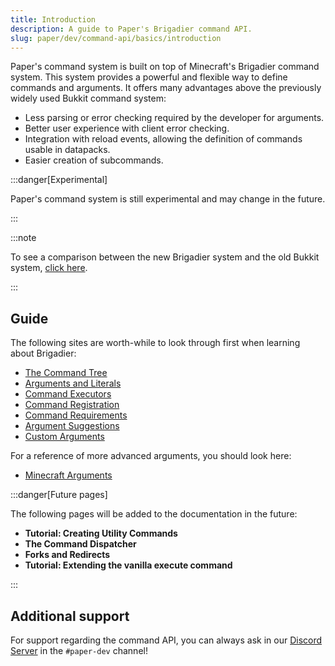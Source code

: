 ```yaml
---
title: Introduction
description: A guide to Paper's Brigadier command API.
slug: paper/dev/command-api/basics/introduction
---
```


Paper's command system is built on top of Minecraft's Brigadier command system. This system provides a powerful and flexible way to define commands and arguments.
It offers many advantages above the previously widely used Bukkit command system:
- Less parsing or error checking required by the developer for arguments.
- Better user experience with client error checking.
- Integration with reload events, allowing the definition of commands usable in datapacks.
- Easier creation of subcommands.

:::danger[Experimental]

Paper's command system is still experimental and may change in the future.

:::

:::note

To see a comparison between the new Brigadier system and the old Bukkit system, [click here](/paper/dev/command-api/misc/comparison-bukkit-brigadier).

:::

## Guide
The following sites are worth-while to look through first when learning about Brigadier:
- [The Command Tree](/paper/dev/command-api/basics/command-tree)
- [Arguments and Literals](/paper/dev/command-api/basics/arguments-and-literals)
- [Command Executors](/paper/dev/command-api/basics/executors)
- [Command Registration](/paper/dev/command-api/basics/registration)
- [Command Requirements](/paper/dev/command-api/basics/requirements)
- [Argument Suggestions](/paper/dev/command-api/basics/argument-suggestions)
- [Custom Arguments](/paper/dev/command-api/basics/custom-arguments)

For a reference of more advanced arguments, you should look here:
- [Minecraft Arguments](/paper/dev/command-api/arguments/minecraft)

:::danger[Future pages]

The following pages will be added to the documentation in the future:

- **Tutorial: Creating Utility Commands**
- **The Command Dispatcher**
- **Forks and Redirects**
- **Tutorial: Extending the vanilla execute command**

:::

## Additional support
For support regarding the command API, you can always ask in our [Discord Server](https://discord.gg/PaperMC) in the `#paper-dev` channel!
